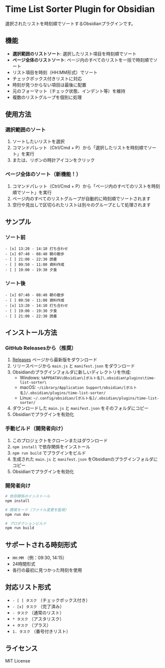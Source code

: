 # Time List Sorter Plugin for Obsidian

選択されたリストを時刻順でソートするObsidianプラグインです。

## 機能

- **選択範囲のリストソート**: 選択したリスト項目を時刻順でソート
- **ページ全体のリストソート**: ページ内のすべてのリストを一括で時刻順でソート
- リスト項目を時刻（HH:MM形式）でソート
- チェックボックス付きリストに対応
- 時刻が見つからない項目は最後に配置
- 元のフォーマット（チェック状態、インデント等）を維持
- 複数のリストグループを個別に処理

## 使用方法

### 選択範囲のソート
1. ソートしたいリストを選択
2. コマンドパレット（Ctrl/Cmd + P）から「選択したリストを時刻順でソート」を実行
3. または、リボンの時計アイコンをクリック

### ページ全体のソート（新機能！）
1. コマンドパレット（Ctrl/Cmd + P）から「ページ内のすべてのリストを時刻順でソート」を実行
2. ページ内のすべてのリストグループが自動的に時刻順でソートされます
3. 空行や見出しで区切られたリストは別々のグループとして処理されます

## サンプル

### ソート前
```
- [x] 13:20 - 14:10 打ち合わせ
- [x] 07:40 - 08:40 朝の散歩
- [ ] 21:00 - 22:30 読書
- [ ] 09:50 - 11:00 資料作成
- [ ] 19:00 - 19:30 夕食
```

### ソート後
```
- [x] 07:40 - 08:40 朝の散歩
- [ ] 09:50 - 11:00 資料作成
- [x] 13:20 - 14:10 打ち合わせ
- [ ] 19:00 - 19:30 夕食
- [ ] 21:00 - 22:30 読書
```

## インストール方法

### GitHub Releasesから（推奨）

1. [Releases](https://github.com/cndlhvn/time-list-sorter/releases) ページから最新版をダウンロード
2. リリースページから `main.js` と `manifest.json` をダウンロード
3. Obsidianのプラグインフォルダに新しいディレクトリを作成:
   - Windows: `%APPDATA%\Obsidian\[ボルト名]\.obsidian\plugins\time-list-sorter\`
   - macOS: `~/Library/Application Support/obsidian/[ボルト名]/.obsidian/plugins/time-list-sorter/`
   - Linux: `~/.config/obsidian/[ボルト名]/.obsidian/plugins/time-list-sorter/`
4. ダウンロードした `main.js` と `manifest.json` をそのフォルダにコピー
5. Obsidianでプラグインを有効化

### 手動ビルド（開発者向け）

1. このプロジェクトをクローンまたはダウンロード
2. `npm install` で依存関係をインストール
3. `npm run build` でプラグインをビルド
4. 生成された `main.js` と `manifest.json` をObsidianのプラグインフォルダにコピー
5. Obsidianでプラグインを有効化

### 開発者向け

```bash
# 依存関係のインストール
npm install

# 開発モード（ファイル変更を監視）
npm run dev

# プロダクションビルド
npm run build
```

## サポートされる時刻形式

- `HH:MM` （例：09:30, 14:15）
- 24時間形式
- 各行の最初に見つかった時刻を使用

## 対応リスト形式

- `- [ ] タスク` （チェックボックス付き）
- `- [x] タスク` （完了済み）
- `- タスク` （通常のリスト）
- `* タスク` （アスタリスク）
- `+ タスク` （プラス）
- `1. タスク` （番号付きリスト）

## ライセンス

MIT License
